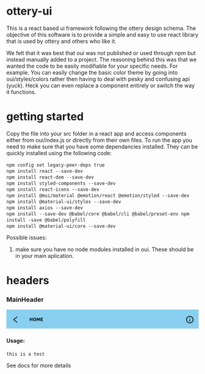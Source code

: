 # ottery-ui
<p>
This is a react based ui framework following the ottery design schema. The objective of this software is to provide a simple and easy to use react library that is used by ottery and others who like it.
</p>

<p>
We felt that it was best that oui was not published or used through npm but instead manually added to a project. The reasoning behind this was that we wanted the code to be easily modifiable for your specific needs. For example. You can easily change the basic color theme by going into oui/styles/colors rather then having to deal with pesky and confusing api (yuck). Heck you can even replace a component entirely or switch the way it functions.
</p>

# getting started
Copy the file into your src folder in a react app and access components either from oui/index.js or directly from their own files. To run the app you need to make sure that you have some dependancies installed. They can be quickly installed using the following code:

```
npm config set legacy-peer-deps true
npm install react --save-dev
npm install react-dom --save-dev
npm install styled-components --save-dev
npm install react-icons --save-dev
npm install @mui/material @emotion/react @emotion/styled --save-dev
npm install @material-ui/styles --save-dev
npm install axios --save-dev
npm install --save-dev @babel/core @babel/cli @babel/preset-env npm install -save @babel/polyfill
npm install @material-ui/core --save-dev
```
Possible issues:
1. make sure you have no node modules installed in oui. These should be in your main aplication.

# headers
<h3>MainHeader</h3>
<img src="./docs/images/MainHeader.png" alt="image of MainHeader class"/>

<h4>Usage:</h4>

```React
this is a test
```

<a>See docs for more details</a>
